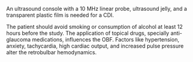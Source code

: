 An ultrasound console with a 10 MHz linear probe, ultrasound jelly, and a transparent plastic film is needed for a CDI.

The patient should avoid smoking or consumption of alcohol at least 12 hours before the study. The application of topical drugs, specially anti-glaucoma medications, influences the OBF. Factors like hypertension, anxiety, tachycardia, high cardiac output, and increased pulse pressure alter the retrobulbar hemodynamics.